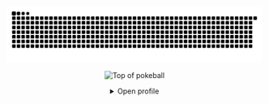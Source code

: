 <p align = "center">
	<img src = "https://github.com/7oSkaaa/7oSkaaa/blob/output/github-contribution-grid-snake.svg?" alt = "Snake Game"/>
</p>

<div align="center">


![Top of pokeball](https://user-images.githubusercontent.com/44261381/209363264-ac854d3c-2cc2-44c4-928e-8a08d1013f46.png)

<details>
<summary>Open profile</summary>

<br>
<div>
  <div align=center>
      <img height="200" alt="Beatriz foto" src="https://sdmntprwestcentralus.oaiusercontent.com/files/00000000-f7f0-61fb-a989-c824e1d9fbfd/raw?se=2025-10-15T20%3A09%3A58Z&sp=r&sv=2024-08-04&sr=b&scid=bc6e88f2-aba4-46dc-8439-e1ad718558c9&skoid=f05d6a75-3c59-41ae-be2c-51a75f29841e&sktid=a48cca56-e6da-484e-a814-9c849652bcb3&skt=2025-10-15T18%3A13%3A44Z&ske=2025-10-16T18%3A13%3A44Z&sks=b&skv=2024-08-04&sig=3Cy5TbDH%2BkepVKNfc/ykLdNhOtchNPCCJJef4mFXW2A%3D" alt="Beatriz foto">
  </div>
  <div align=center>
      <a href="https://git.io/typing-svg"><img src="https://readme-typing-svg.demolab.com/?font=VT323&size=35&duration=3500&pause=300&color=6A0572&center=true&vCenter=true&width=500&lines=Welcome+to+My+GitHub+Profile;Hey%2C+I+am+Beatriz;Data+analyst+student;history,+music+and+travel+lover" alt="Typing SVG" /></a>
  </div>
</div>

<details>
<summary>Tools</summary>
<div>
  <p style="display: inline-block;" align="center">
    <kbd>
      <kbd>Programming Languages</kbd>
      <br>
      <br>
      <img width="30px" src="https://cdn.jsdelivr.net/gh/devicons/devicon/icons/python/python-original.svg" alt="py" title="Python"/> 
    </kbd>
    <kbd>
      <kbd>Automation, Data Science & AI</kbd>
      <br>
      <br>
      <img width="30px" src="https://cdn.jsdelivr.net/gh/devicons/devicon/icons/pandas/pandas-original.svg" alt="pandas" title="Pandas"/>
      <img width="30px" src="https://freelogopng.com/images/all_img/1681038242chatgpt-logo-png.png" alt="chatgpt" title="Chat GPT"/>
    </kbd>
    <kbd>
      <kbd>Operating System, Networking & Deployment</kbd>
      <br>
      <br>
      <img width="30" src="https://user-images.githubusercontent.com/25181517/117269608-b7dcfb80-ae58-11eb-8e66-6cc8753553f0.png" alt="Android" title="Android"/>
	    <img width="30" src="https://user-images.githubusercontent.com/25181517/121406611-a8246b80-c95e-11eb-9b11-b771486377f6.png" alt="iOS" title="iOS"/>
	    <img width="30" src="https://user-images.githubusercontent.com/25181517/186884150-05e9ff6d-340e-4802-9533-2c3f02363ee3.png" alt="Windows" title="Windows"/>
	    <img width="30" src="https://user-images.githubusercontent.com/25181517/186884152-ae609cca-8cf1-4175-8d60-1ce1fa078ca2.png" alt="macOS" title="macOS"/>
      <img width="30" src="https://user-images.githubusercontent.com/25181517/183896132-54262f2e-6d98-41e3-8888-e40ab5a17326.png" alt="AWS" title="AWS"/>
      <img width="30px" src="https://icon.icepanel.io/Technology/svg/GitHub-Actions.svg" alt="githubactions" title="Github Actions"/>
    </kbd>
    <kbd>
      <kbd>Tools</kbd>
      <br>
      <br>
      <img width="30px" src="https://cdn.jsdelivr.net/gh/devicons/devicon/icons/vscode/vscode-original.svg"  alt="VSCode" title="VS Code"/>
      <img width="30px" src="https://cdn.jsdelivr.net/gh/devicons/devicon/icons/jupyter/jupyter-original.svg"  alt="jupiter" title="Jupiter"/>
     <kbd>
  </p>
</div>

		
<details>
  <summary>Certificates</summary>
  <br>
  <ul>
    <li><strong>CAMARA DE COMERCIO- </strong> II Lab de Innovación,Emprendimiento y Sostenibilidad.</li>
	<ul>
</details>
